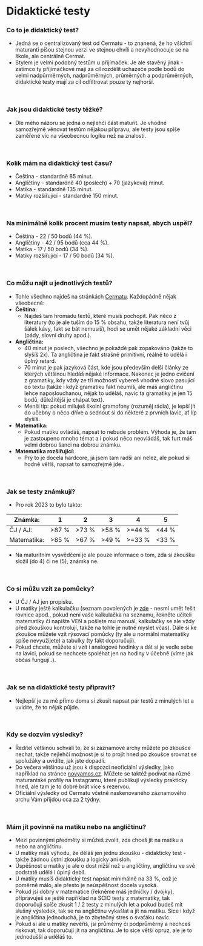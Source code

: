 # Didaktické testy

### Co to je didaktický test?
- Jedná se o centralizovaný test od Cermatu - to znanená, že ho všichni maturanti píšou stejnou verzi ve stejnou chvíli a nevyhodnocuje se na škole, ale centrálně Cermat.
- Stylem je velmi podobný testům u přijímaček. Je ale stavěný jinak - zatímco ty příjímačkové mají za cíl rozdělit uchazeče podle bodů do velmi nadpůrměrných, nadprůměrných, průměrných a podprůměrných, didaktické testy mají za cíl odfiltrovat pouze ty nejhorší.

<br>

### Jak jsou didaktické testy těžké?
- Dle mého názoru se jedná o nejlehčí část maturit. Je vhodné samozřejmě věnovat testům nějakou přípravu, ale testy jsou spíše zaměřené víc na všeobecnou logiku než na znalosti.

<br>

### Kolik mám na didaktický test času?
- Čeština - standardně 85 minut.
- Angličtiny - standardně 40 (poslech) + 70 (jazyková) minut.
- Matika - standardně 135 minut.
- Matiky rozšířující - standardně 150 minut.

<br>

### Na minimálně kolik procent musím testy napsat, abych uspěl?
- Čeština - 22 / 50 bodů (44 %).
- Angličtiny - 42 / 95 bodů (cca 44 %).
- Matika - 17 / 50 bodů (34 %).
- Matiky rozšířující - 17 / 50 bodů (34 %).

<br>

### Co můžu najít u jednotlivých testů?
- Tohle všechno najdeš na stránkách [Cermatu](https://maturita.cermat.cz/menu/maturitni-zkouska/zkousky-spolecne-casti). Každopádně nějak všeobecně:
- **Čeština:**
    - Najdeš tam hromadu textů, které musíš pochopit. Pak něco z literatury (to je ale tuším do 15 % obsahu, takže literatura není tvůj šálek kávy, fakt se bát nemusíš), hodí se umět nějaké základní věci (pády, slovní druhy apod.).
- **Angličtina:**
    - 40 minut je poslech, všechno je pokaždé pak zopakováno (takže to slyšíš 2x). Ta angličtina je fakt strašně primitivní, reálně to udělá i úplný retard.
    - 70 minut je pak jazyková část, kde jsou především delší články ze kterých většinou hledáš nějaké informace. Nakonec je jedno cvičení z gramatiky, kdy vždy ze tří možností vybereš vhodné slovo pasující do textu (takže i když gramatiku fakt neumíš, ale máš angličtinu lehce naposlouchanou, nějak to uděláš, navíc ta gramatiky je jen 15 bodů, důležitější je chápat text).
    - Menší tip: pokud miluješ školní gramofony (rozuměj rádia), je lepší jít do učebny o něco dříve a sednout si do některé z prvních lavic, ať líp slyšíš.
- **Matematika:**
    - Pokud matiku ovládáš, napsat to nebude problém. Výhoda je, že tam je zastoupeno mnoho témat a i pokud něco neovládáš, tak furt máš velmi dobrou šanci na dobrou známku.
- **Matematika rozšiřující:**
    - Prý to je docela hardcore, já jsem tam radši ani nelez, ale pokud si hodně věříš, napsat to samozřejmě jde..


<br>

### Jak se testy známkují?
- Pro rok 2023 to bylo takto:

| Známka:     | 1     | 2     | 3     | 4     | 5     |
|-------------|-------|-------|-------|-------|-------|
| ČJ / AJ:    | >87 % | >73 % | >58 % | >=44 % | <44 % |
| Matematika: | >85 % | >67 % | >49 % | >=33 % | <33 % |

- Na maturitním vysvědčení je ale pouze informace o tom, zda si zkoušku složil (do 4) či ne (5), známka ne.

<br>

### Co si můžu vzít za pomůcky?
- U ČJ / AJ jen propisku.
- U matiky ještě kalkulačku (seznam povolených je [zde](../images/kalkulacky_maturita.jpg) - nesmí umět řešit rovnice apod., pokud není vaše kalkulačka na seznamu, řekněte učiteli matematiky či napište VEN a pošlete mu manuál, kalkulačky se ale vždy před zkouškou kontrolují, takže na tohle je nutné myslet včas). Dále si ke zkoušce můžete vzít rýsovací pomůcky (ty ale u normální matematiky spíše nevyužijete) a tabulky (ty fakt doporučuji).
- Pokud chcete, můžete si vzít i analogové hodinky a dát si je vedle sebe na lavici, pokud se nechcete spoléhat jen na hodiny v účebně (víme jak občas fungují..).

<br>

### Jak se na didaktické testy připravit?
- Nejlepší je za mě přímo doma si zkusit napsat pár testů z minulých let a uvidíte, že to nějak půjde. 

<br>

### Kdy se dozvím výsledky?
- Ředitel většinou schválí to, že si záznamové archy můžete po zkoušce nechat, takže nejlehčí možnost je si to projít hned po zkoušce srovnat se spolužáky a uvidíte, jak jste dopadli.
- Do večera většinou už jsou k dispozci neoficiální výsledky, jako například na stránce [novyamos.cz](https://www.novyamos.cz/). Můžete se taktéž podívat na různé maturantské profily na Instagramu, které publikují výsledky prakticky hned, ale tam je to dobré brát více s rezervou.
- Oficiální výsledky od Cermatu včetně naskenovaného záznamového archu Vám přijdou cca za 2 týdny.

<br>

### Mám jít povinně na matiku nebo na angličtinu?
- Mezi povinnými předměty si můžeš zvolit, zda chceš jít na matiku a nebo na angličtinu.
- U matiky máš výhodu, že děláš jen jednu zkoušku - didaktický test - takže žádnou ústní zkoušku a logicky ani sloh.
- Úspěšnost u matiky je ale o dost nižší než u angličtiny, angličtinu ve své podstatě udělá i úplný debil.
- U matiky musíš didaktický test napsat minimálně na 33 %, což je poměrně málo, ale přesto je neúspěšnost docela vysoká.
- Pokud jsi dobrý v matematice (řekněme máš jedničky / dvojky), přípravuješ se ještě například na SCIO testy z matematiky, tak doporučuji spíše zkusit 1 / 2 testy z minulých let a pokud budeš mít slušný výsledek, tak se na angličtinu vykašlat a jít na matiku. Sice i když je angličtina jednoduchá, je to zbytečný stres o svaťáku navíc.
- Pokud si ale u matiky nevěříš, jsi průměrný či podprůměrný a nechceš riskovat, tak doporučuji jít na angličtinu. Je to sice větší opruz, ale je to jednodušší a uděláš to.
